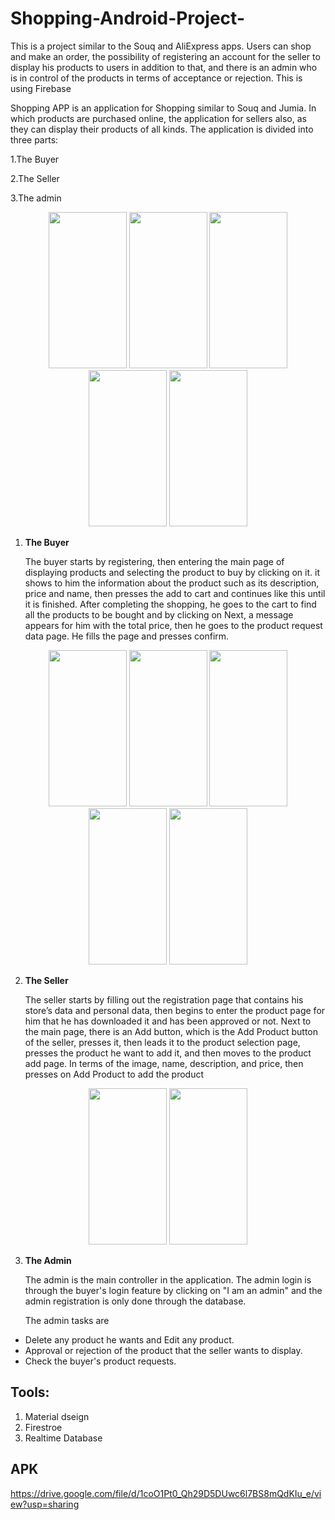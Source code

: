 # Shopping-Android-Project-
This is a project similar to the Souq and AliExpress apps. Users can shop and make an order, the possibility of registering an account for the seller to display his products to users in addition to that, and there is an admin who is in control of the products in terms of acceptance or rejection. This is using Firebase

Shopping APP is an application for Shopping similar to Souq and Jumia.
In which products are purchased online, the application for sellers also, as they can display their products of all kinds. The application is divided into three parts:

 1.The Buyer
 
 2.The Seller
 
 3.The admin
 
  <p align="center">
     <img src="https://user-images.githubusercontent.com/47406119/141519570-5b553047-c64a-4a41-84e5-33efa126dcb7.jpg" width="125" height="250" />
     <img src="https://user-images.githubusercontent.com/47406119/141519587-8fbd1704-c835-49bf-a28d-b181d359be41.jpg" width="125" height="250"/>
     <img src="https://user-images.githubusercontent.com/47406119/141519625-1d22d522-5fe5-4e95-aeda-5419ca9e2b8e.jpg" width="125" height="250"/>
     <img src="https://user-images.githubusercontent.com/47406119/141519680-27dea99f-6469-49e6-aeaa-390b169c54d4.jpg" width="125" height="250"/>
     <img src="https://user-images.githubusercontent.com/47406119/141519740-2f6ba21b-13b2-4b2c-88f4-111e5f0ba0e2.jpg" width="125" height="250"/>
</p>

1. **The Buyer**

    The buyer starts by registering, then entering the main page of displaying products and selecting the product to buy by clicking on it.
     it shows to him the information about the product such as its description, price and name, then presses the add to cart and continues like this until it is finished.
     After completing the shopping, he goes to the cart to find all the products to be bought and by clicking on Next, a message appears for him with the total price, then he goes to the product request data page. He fills the page and presses confirm.

  <p align="center">
     <img src="https://user-images.githubusercontent.com/47406119/141520694-02545e7d-5743-4c7b-afd8-9a5ff31cfe87.jpg" width="125" height="250" />
     <img src="https://user-images.githubusercontent.com/47406119/141520902-7e65a8a8-0db3-464d-881f-c7a2b7006b8d.jpg" width="125" height="250"/>
     <img src="https://user-images.githubusercontent.com/47406119/141521215-c715d4e5-8bc1-44e0-8125-d2385234872c.jpg" width="125" height="250"/>
     <img src="https://user-images.githubusercontent.com/47406119/141521287-a775a73f-0f15-4408-ab38-5f5aae6fe997.jpg" width="125" height="250"/>
     <img src="https://user-images.githubusercontent.com/47406119/141521409-59164b09-5fbd-4668-b608-f3cec63de54f.jpg" width="125" height="250"/>
</p>

2. **The Seller**

   The seller starts by filling out the registration page that contains his store’s data and personal data, then begins to enter the product page for him that he has downloaded it and has been approved or not.
   Next to the main page, there is an Add button, which is the Add Product button of the seller, presses it, then leads it to the product selection page, presses the product he want to add it, and then moves to the product add page.
   In terms of the image, name, description, and price, then presses on Add Product to add the product

  <p align="center">
     <img src="https://user-images.githubusercontent.com/47406119/141522739-b01a1f22-e003-40cb-9ab2-14761de82cb1.jpg" width="125" height="250" />
     <img src="https://user-images.githubusercontent.com/47406119/141522899-bdda36cd-127b-4bed-9fde-9827ed7de25b.jpg" width="125" height="250"/>
</p>

3. **The Admin**

    The admin is the main controller in the application. The admin login is through the buyer's login feature by clicking on "I am an admin" and the admin registration is only done through the database.
  
    The admin tasks are

  - Delete any product he wants and Edit any product.
  - Approval or rejection of the product that the seller wants to display.
  - Check the buyer's product requests.

## Tools:
1. Material dseign
2. Firestroe
3. Realtime Database


## APK
https://drive.google.com/file/d/1coO1Pt0_Qh29D5DUwc6l7BS8mQdKIu_e/view?usp=sharing
